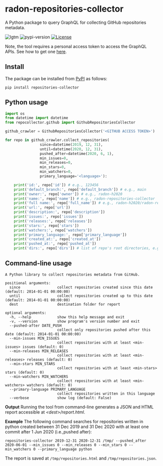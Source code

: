 # radon-repositories-collector
A Python package to query GraphQL for collecting GitHub repositories metadata.

![lgtm](https://img.shields.io/lgtm/grade/python/github/radon-h2020/radon-repositories-collector)
![pypi-version](https://img.shields.io/pypi/v/repositories-collector)
[![License](https://img.shields.io/badge/License-Apache%202.0-blue.svg)](https://opensource.org/licenses/Apache-2.0)


Note, the tool requires a personal access token to access the GraphQL APIs. 
See how to get one [here](https://github.com/settings/tokens).

## Install

The package can be installed from [PyPI](https://pypi.org/project/repositories-collector/) as follows:

```pip install repositories-collector```

## Python usage

```python
import os
from datetime import datetime
from repocollector.github import GithubRepositoriesCollector

github_crawler = GithubRepositoriesCollector('<GITHUB ACCESS TOKEN>') 

for repo in github_crawler.collect_repositories(
                since=datetime(2019, 12, 31),
                until=datetime(2020, 12, 31),
                pushed_after=datetime(2020, 6, 1),
                min_issues=0,
                min_releases=0,
                min_stars=0,
                min_watchers=0,
                primary_language='<language>'):

    print('id:', repo['id']) # e.g., 123456
    print('default_branch:', repo['default_branch']) # e.g., main
    print('owner:', repo['owner']) # e.g., radon-h2020
    print('name:', repo['name']) # e.g., radon-repositories-collector
    print('full name:', repo['full_name']) # e.g., radon-h2020/radon-repositories-collector
    print('url:', repo['url'])
    print('description:', repo['description'])
    print('issues:', repo['issues'])
    print('releases:', repo['releases'])
    print('stars:', repo['stars'])
    print('watchers:', repo['watchers'])
    print('primary_language:', repo['primary_language'])
    print('created_at:', repo['created_at'])
    print('pushed_at:', repo['pushed_at'])
    print('dirs:', repo['dirs']) # list of repo's root directories, e.g., [repocollector]
```


## Command-line usage

```
A Python library to collect repositories metadata from GitHub.

positional arguments:
  since                 collect repositories created since this date (default: 2014-01-01 00:00:00)
  until                 collect repositories created up to this date (default: 2014-01-01 00:00:00)
  dest                  destination folder for report

optional arguments:
  -h, --help            show this help message and exit
  -v, --version         show program's version number and exit
  --pushed-after DATE_PUSH
                        collect only repositories pushed after this date (default: 2014-01-01 00:00:00)
  --min-issues MIN_ISSUES
                        collect repositories with at least <min-issues> issues (default: 0)
  --min-releases MIN_RELEASES
                        collect repositories with at least <min-releases> releases (default: 0)
  --min-stars MIN_STARS
                        collect repositories with at least <min-stars> stars (default: 0)
  --min-watchers MIN_WATCHERS
                        collect repositories with at least <min-watchers> watchers (default: 0)
  --primary-language PRIMARY_LANGUAGE
                        collect repositories written in this language
  --verbose             show log (default: False)

```


**Output**
Running the tool from command-line generates a JSON and HTML report accessible at *\<dest\>/report.html*.



**Example**
The following command searches for repositories written in python created between 31 Dec 2019 and 31 Dec 2020 with at least one commit after 1 Jun 2020 (i.e.,pushed after):

`repositories-collector 2019-12-31 2020-12-31 /tmp/ --pushed_after 2020-06-01 --min_issues 0 --min_releases 0 --min_stars 0 --min_watchers 0 --primary_language python`

The report is saved at `/tmp/repositories.html` and `/tmp/repositories.json`.






